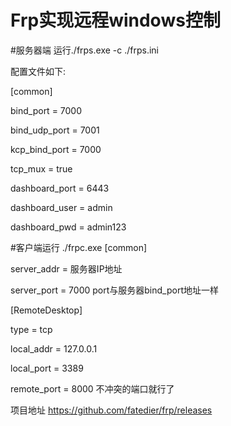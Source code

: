 # Frp实现远程windows控制

#服务器端 运行./frps.exe -c ./frps.ini

配置文件如下:

[common]

bind_port = 7000

bind_udp_port = 7001

kcp_bind_port = 7000

tcp_mux = true

dashboard_port = 6443

dashboard_user = admin

dashboard_pwd = admin123


#客户端运行 ./frpc.exe
[common]

server_addr = 服务器IP地址

server_port = 7000 port与服务器bind_port地址一样

[RemoteDesktop]

type = tcp

local_addr = 127.0.0.1

local_port = 3389

remote_port = 8000 不冲突的端口就行了


项目地址 https://github.com/fatedier/frp/releases
